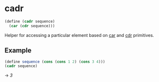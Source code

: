 # cadr
```scheme
(define (cadr sequence)
  (car (cdr sequence)))
```
Helper for accessing a particular element based on [car](..\primitives\car.md) and [cdr](..\primitives\cdr.md) primitives.

## Example
```scheme
(define sequence (cons (cons 1 2) (cons 3 4)))
(cadr sequence)
```
-> *3*